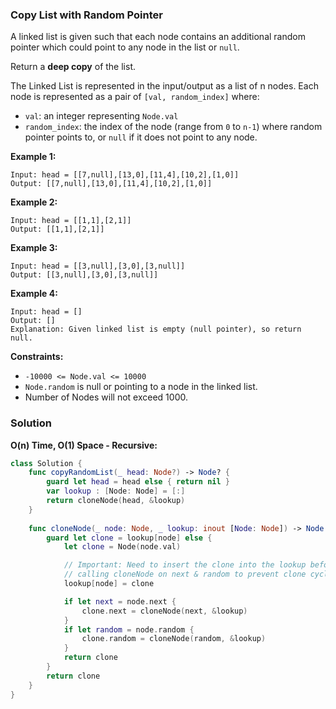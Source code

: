 
### Copy List with Random Pointer

A linked list is given such that each node contains an additional random pointer which could point to any node in the list or `null`.

Return a __deep copy__ of the list.

The Linked List is represented in the input/output as a list of n nodes. Each node is represented as a pair of `[val, random_index]` where:
* `val`: an integer representing `Node.val`
* `random_index`: the index of the node (range from `0` to `n-1`) where random pointer points to, or `null` if it does not point to any node.
 

__Example 1:__

```
Input: head = [[7,null],[13,0],[11,4],[10,2],[1,0]]
Output: [[7,null],[13,0],[11,4],[10,2],[1,0]]
```
__Example 2:__

```
Input: head = [[1,1],[2,1]]
Output: [[1,1],[2,1]]
```
__Example 3:__

```
Input: head = [[3,null],[3,0],[3,null]]
Output: [[3,null],[3,0],[3,null]]
```
__Example 4:__
```
Input: head = []
Output: []
Explanation: Given linked list is empty (null pointer), so return null.
```

__Constraints:__
* `-10000 <= Node.val <= 10000`
* `Node.random` is null or pointing to a node in the linked list.
* Number of Nodes will not exceed 1000.

### Solution
__O(n) Time, O(1) Space - Recursive:__
```Swift
class Solution {
    func copyRandomList(_ head: Node?) -> Node? {
        guard let head = head else { return nil }
        var lookup : [Node: Node] = [:]
        return cloneNode(head, &lookup)
    }
    
    func cloneNode(_ node: Node, _ lookup: inout [Node: Node]) -> Node {
        guard let clone = lookup[node] else {
            let clone = Node(node.val)

            // Important: Need to insert the clone into the lookup before
            // calling cloneNode on next & random to prevent clone cycle
            lookup[node] = clone

            if let next = node.next {
                clone.next = cloneNode(next, &lookup)
            }
            if let random = node.random {
                clone.random = cloneNode(random, &lookup)
            }
            return clone
        }
        return clone
    }
}
```